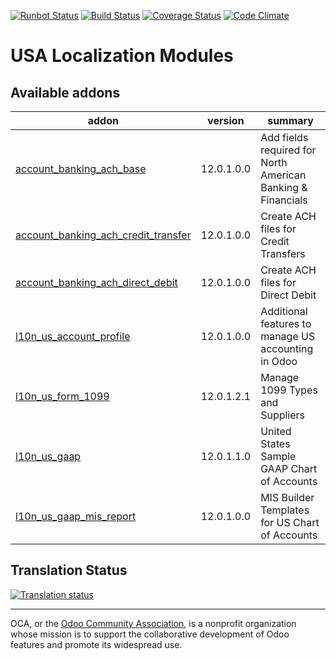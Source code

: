 [![Runbot Status](https://runbot.odoo-community.org/runbot/badge/flat/203/12.0.svg)](https://runbot.odoo-community.org/runbot/repo/github-com-oca-l10n-usa-203)
[![Build Status](https://travis-ci.org/OCA/l10n-usa.svg?branch=12.0)](https://travis-ci.org/OCA/l10n-usa)
[![Coverage Status](https://coveralls.io/repos/OCA/l10n-usa/badge.svg?branch=12.0)](https://coveralls.io/r/OCA/l10n-usa?branch=12.0)
[![Code Climate](https://codeclimate.com/github/OCA/l10n-usa/badges/gpa.svg)](https://codeclimate.com/github/OCA/l10n-usa)

# USA Localization Modules

[//]: # (addons)

Available addons
----------------
addon | version | summary
--- | --- | ---
[account_banking_ach_base](account_banking_ach_base/) | 12.0.1.0.0 | Add fields required for North American Banking & Financials
[account_banking_ach_credit_transfer](account_banking_ach_credit_transfer/) | 12.0.1.0.0 | Create ACH files for Credit Transfers
[account_banking_ach_direct_debit](account_banking_ach_direct_debit/) | 12.0.1.0.0 | Create ACH files for Direct Debit
[l10n_us_account_profile](l10n_us_account_profile/) | 12.0.1.0.0 | Additional features to manage US accounting in Odoo
[l10n_us_form_1099](l10n_us_form_1099/) | 12.0.1.2.1 | Manage 1099 Types and Suppliers
[l10n_us_gaap](l10n_us_gaap/) | 12.0.1.1.0 | United States Sample GAAP Chart of Accounts
[l10n_us_gaap_mis_report](l10n_us_gaap_mis_report/) | 12.0.1.0.0 | MIS Builder Templates for US Chart of Accounts

[//]: # (end addons)

## Translation Status

[![Translation status](https://translation.odoo-community.org/widgets/l10n-usa-12-0/-/multi-auto.svg)](https://translation.odoo-community.org/engage/l10n-usa-12-0/?utm_source=widget)

----

OCA, or the [Odoo Community Association](http://odoo-community.org/), is a nonprofit organization whose
mission is to support the collaborative development of Odoo features and
promote its widespread use.
